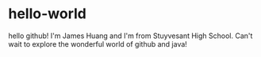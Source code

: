 # hello-world
hello github!
I'm James Huang and I'm from Stuyvesant High School.
Can't wait to explore the wonderful world of github and java!
